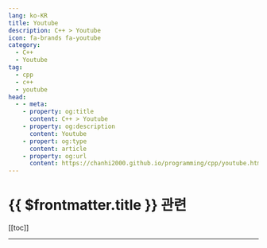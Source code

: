 ```yaml
---
lang: ko-KR
title: Youtube
description: C++ > Youtube
icon: fa-brands fa-youtube
category:
  - C++ 
  - Youtube
tag: 
  - cpp
  - c++
  - youtube
head: 
  - - meta:
    - property: og:title
      content: C++ > Youtube
    - property: og:description
      content: Youtube
    - propert: og:type
      content: article
    - property: og:url
      content: https://chanhi2000.github.io/programming/cpp/youtube.html
---
```


# {{ $frontmatter.title }} 관련

[[toc]]

---

<MyYouTubeItems jsonName="yu-CppCon" /><!-- CppCon -->
<MyYouTubeItems jsonName="yu-cppweekly" /><!-- C++ Weekly With Jason Turner -->
<MyYouTubeItems jsonName="yu-Goodgis" /><!-- Goodgis -->
<MyYouTubeItems jsonName="yu-code_report" /><!-- code_report -->
<MyYouTubeItems jsonName="yu-DavesGarage" /><!-- Dave's Garage -->
<MyYouTubeItems jsonName="yu-LowLevelLearning" /><!-- Low Level Learning -->
<MyYouTubeItems jsonName="yu-nathanbaggs" /><!-- Nathan Baggs -->
<MyYouTubeItems jsonName="yu-AssortRockGameAcademy" /><!-- 어소트락 게임아카데미 -->
<MyYouTubeItems jsonName="yu-TheCherno" /><!-- The Cherno -->
<MyYouTubeItems jsonName="yu-javidx9" /><!-- javidx9 -->
<MyYouTubeItems jsonName="yu-LaurieWired" /><!-- LaurieWired -->
<MyYouTubeItems jsonName="yu-kodejun" /><!-- KodeJUN -->
<MyYouTubeItems jsonName="yu-CppOnline" /><!-- C++Online -->
<MyYouTubeItems jsonName="yu-BoostCon" /><!-- CppNow -->
<MyYouTubeItems jsonName="yu-KeaSigmaDelta" /><!-- Kea Sigma Delta -->
<MyYouTubeItems jsonName="yu-TheBuilder" /><!-- The Builder -->
<MyYouTubeItems jsonName="yu-cpponsea2834" /><!-- cpponsea -->
<MyYouTubeItems jsonName="yu-blackedoutk" /><!-- blackedout01 -->
<MyYouTubeItems jsonName="yu-tokyospliff" /><!-- tokyospliff -->
<MyYouTubeItems jsonName="yu-javidx9" /><!-- javidx9 -->

<TagLinks />